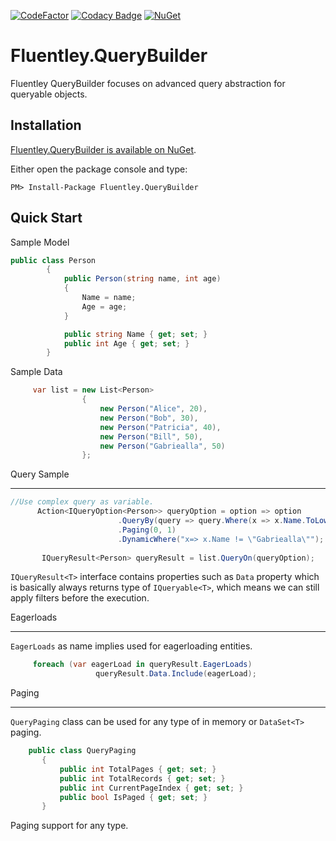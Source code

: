 [![CodeFactor](https://www.codefactor.io/repository/github/fluentley/fluentley.querybuilder/badge)](https://www.codefactor.io/repository/github/fluentley/fluentley.querybuilder) 
[![Codacy Badge](https://api.codacy.com/project/badge/Grade/77a34113980d487d9aaade0bad5e4e9e)](https://www.codacy.com/project/emre_3/Fluentley.QueryBuilder/dashboard?utm_source=github.com&amp;utm_medium=referral&amp;utm_content=fluentley/Fluentley.QueryBuilder&amp;utm_campaign=Badge_Grade_Dashboard)
[![NuGet](https://img.shields.io/nuget/v/Nuget.Core.svg)](https://www.nuget.org/packages/Fluentley.QueryBuilder)

# Fluentley.QueryBuilder
Fluentley QueryBuilder focuses on advanced query abstraction for queryable objects.


Installation
------------

[Fluentley.QueryBuilder is available on NuGet](https://www.nuget.org/packages/Fluentley.QueryBuilder).

Either open the package console and type:

```
PM> Install-Package Fluentley.QueryBuilder
```

Quick Start
-----------
Sample Model
```csharp
public class Person
        {
            public Person(string name, int age)
            {
                Name = name;
                Age = age;
            }

            public string Name { get; set; }
            public int Age { get; set; }
        }
```

Sample Data
```csharp
     var list = new List<Person>
                {
                    new Person("Alice", 20),
                    new Person("Bob", 30),
                    new Person("Patricia", 40),
                    new Person("Bill", 50),
                    new Person("Gabriealla", 50)
                };
```

Query Sample

------------


```csharp
//Use complex query as variable.
      Action<IQueryOption<Person>> queryOption = option => option
                        .QueryBy(query => query.Where(x => x.Name.ToLower().Contains("a")))
                        .Paging(0, 1)
                        .DynamicWhere("x=> x.Name != \"Gabriealla\"");
    
       IQueryResult<Person> queryResult = list.QueryOn(queryOption);
```
 `IQueryResult<T>` interface contains properties such as `Data` property which is basically always returns type of ```IQueryable<T>```, which means we can still apply filters before the execution.
 
 Eagerloads
 

------------


 `EagerLoads`  as name implies used for eagerloading entities.
 ```csharp
      foreach (var eagerLoad in queryResult.EagerLoads)
                    queryResult.Data.Include(eagerLoad);
```


 Paging

------------


 `QueryPaging` class can be used for any type of in memory or `DataSet<T>` paging.
 
 ```csharp
     public class QueryPaging
        {
            public int TotalPages { get; set; }
            public int TotalRecords { get; set; }
            public int CurrentPageIndex { get; set; }
            public bool IsPaged { get; set; }
        }
```
Paging support for any type.
 




